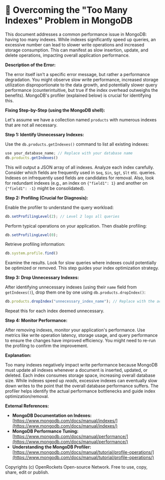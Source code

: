 # 🐞 Overcoming the "Too Many Indexes" Problem in MongoDB


This document addresses a common performance issue in MongoDB: having too many indexes. While indexes significantly speed up queries, an excessive number can lead to slower write operations and increased storage consumption.  This can manifest as slow insertion, update, and delete operations, impacting overall application performance.

**Description of the Error:**

The error itself isn't a specific error message, but rather a performance degradation.  You might observe slow write performance, increased storage utilization disproportionate to the data growth, and potentially slower query performance (counterintuitive, but true if the index overhead outweighs the benefits).  MongoDB's profiler (explained below) is crucial for identifying this.


**Fixing Step-by-Step (using the MongoDB shell):**

Let's assume we have a collection named `products` with numerous indexes that are not all necessary.

**Step 1: Identify Unnecessary Indexes:**

Use the `db.products.getIndexes()` command to list all existing indexes:

```javascript
use your_database_name; // Replace with your database name
db.products.getIndexes()
```

This will output a JSON array of all indexes. Analyze each index carefully.  Consider which fields are frequently used in `$eq`, `$in`, `$gt`, `$lt` etc. queries.  Indexes on infrequently used fields are candidates for removal.  Also, look for redundant indexes (e.g., an index on `{"field1": 1}` and another on `{"field1": -1}` might be consolidated).

**Step 2:  Profiling (Crucial for Diagnosis):**

Enable the profiler to understand the query workload:

```javascript
db.setProfilingLevel(2); // Level 2 logs all queries
```

Perform typical operations on your application. Then disable profiling:

```javascript
db.setProfilingLevel(0);
```

Retrieve profiling information:

```javascript
db.system.profile.find()
```

Examine the results.  Look for slow queries where indexes could potentially be optimized or removed. This step guides your index optimization strategy.

**Step 3: Drop Unnecessary Indexes:**

After identifying unnecessary indexes (using their `name` field from `getIndexes()`), drop them one by one using `db.products.dropIndex()`:

```javascript
db.products.dropIndex("unnecessary_index_name"); // Replace with the actual index name
```

Repeat this for each index deemed unnecessary.

**Step 4: Monitor Performance:**

After removing indexes, monitor your application's performance. Use metrics like write operation latency, storage usage, and query performance to ensure the changes have improved efficiency. You might need to re-run the profiling to confirm the improvement.


**Explanation:**

Too many indexes negatively impact write performance because MongoDB must update all indexes whenever a document is inserted, updated, or deleted.  Each index consumes storage space, increasing overall database size. While indexes speed up *reads*, excessive indexes can eventually slow down writes to the point that the overall database performance suffers.  The profiler helps identify the actual performance bottlenecks and guide index optimization/removal.

**External References:**

* **MongoDB Documentation on Indexes:** [https://www.mongodb.com/docs/manual/indexes/](https://www.mongodb.com/docs/manual/indexes/)
* **MongoDB Performance Tuning:** [https://www.mongodb.com/docs/manual/performance/](https://www.mongodb.com/docs/manual/performance/)
* **Understanding the MongoDB Profiler:** [https://www.mongodb.com/docs/manual/tutorial/profile-operations/](https://www.mongodb.com/docs/manual/tutorial/profile-operations/)


Copyrights (c) OpenRockets Open-source Network. Free to use, copy, share, edit or publish.

